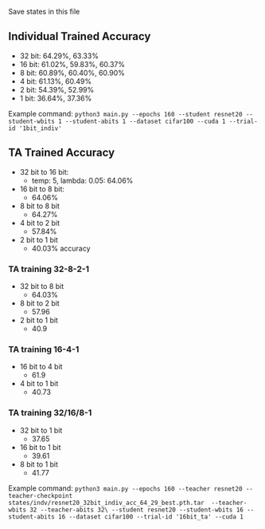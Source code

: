 Save states in this file

## Individual Trained Accuracy
* 32 bit: 64.29%, 63.33%
* 16 bit: 61.02%, 59.83%, 60.37%
* 8 bit: 60.89%, 60.40%, 60.90%
* 4 bit: 61.13%, 60.49%
* 2 bit: 54.39%, 52.99%
* 1 bit: 36.64%, 37.36%

Example command:
`python3 main.py --epochs 160 --student resnet20 --student-wbits 1 --student-abits 1 --dataset cifar100 --cuda 1 --trial-id '1bit_indiv'`

## TA Trained Accuracy
* 32 bit to 16 bit:
    * temp: 5, lambda: 0.05: 64.06%
*  16 bit to 8 bit:
    * 64.06%
* 8 bit to 8 bit
    * 64.27%
* 4 bit to 2 bit
    * 57.84%
* 2 bit to 1 bit
    * 40.03% accuracy

### TA training 32-8-2-1
* 32 bit to 8 bit
    * 64.03%
* 8 bit to 2 bit
    * 57.96
* 2 bit to 1 bit
    * 40.9
### TA training 16-4-1
* 16 bit to 4 bit
    * 61.9
* 4 bit to 1 bit
    * 40.73
### TA training 32/16/8-1
* 32 bit to 1 bit
    * 37.65
* 16 bit to 1 bit
    * 39.61
* 8 bit to 1 bit
    * 41.77



Example command:
`python3 main.py --epochs 160 --teacher resnet20 --teacher-checkpoint states/indv/resnet20_32bit_indiv_acc_64_29_best.pth.tar  --teacher-wbits 32 --teacher-abits 32\
  --student resnet20 --student-wbits 16 --student-abits 16 --dataset cifar100 --trial-id '16bit_ta' --cuda 1`
